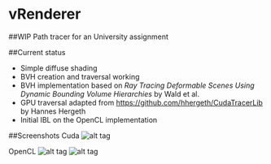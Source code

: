 # vRenderer
##WIP
Path tracer for an University assignment

##Current status
- Simple diffuse shading
- BVH creation and traversal working
 - BVH implementation based on _Ray Tracing Deformable Scenes Using Dynamic Bounding
Volume Hierarchies_ by Wald et al.
 - GPU traversal adapted from https://github.com/hhergeth/CudaTracerLib by Hannes Hergeth
- Initial IBL on the OpenCL implementation

##Screenshots
Cuda
![alt tag](https://raw.githubusercontent.com/v0q/vRenderer/master/screenshots/CudaBVH.png)

OpenCL
![alt tag](https://raw.githubusercontent.com/v0q/vRenderer/master/screenshots/OpenCLBVH.png)
![alt tag](https://raw.githubusercontent.com/v0q/vRenderer/master/screenshots/OpenCLIBL.png)

